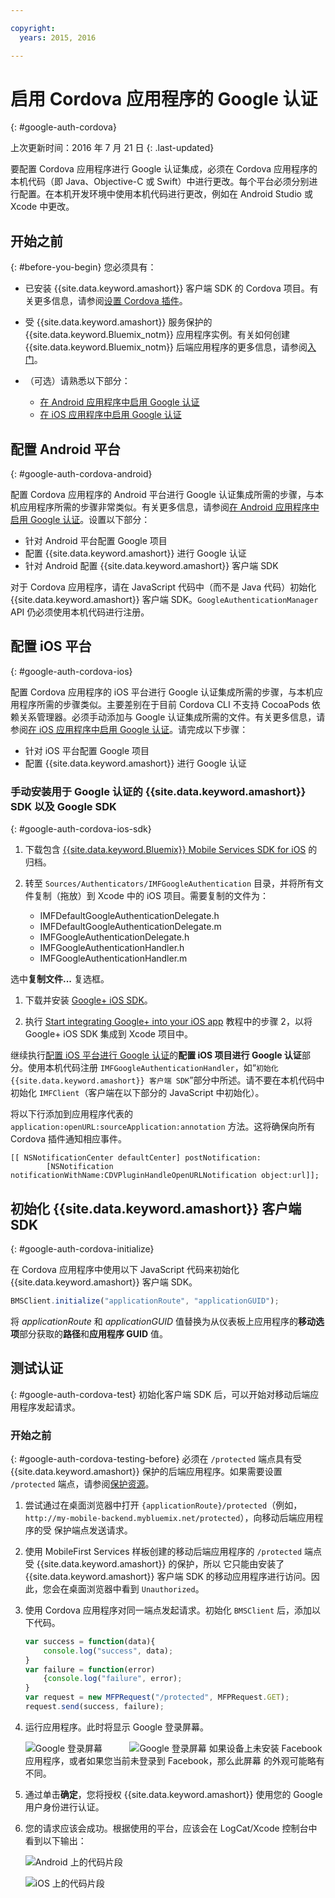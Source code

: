 ```yaml
---

copyright:
  years: 2015, 2016

---
```


# 启用 Cordova 应用程序的 Google 认证
{: #google-auth-cordova}


上次更新时间：2016 年 7 月 21 日
{: .last-updated}

要配置 Cordova 应用程序进行 Google 认证集成，必须在 Cordova 应用程序的本机代码（即 Java、Objective-C 或 Swift）中进行更改。每个平台必须分别进行配置。在本机开发环境中使用本机代码进行更改，例如在 Android Studio 或 Xcode 中更改。

## 开始之前
{: #before-you-begin}
您必须具有：
* 已安装 {{site.data.keyword.amashort}} 客户端 SDK 的 Cordova 项目。有关更多信息，请参阅[设置 Cordova 插件](https://console.{DomainName}/docs/services/mobileaccess/getting-started-cordova.html)。  
* 受 {{site.data.keyword.amashort}} 服务保护的 {{site.data.keyword.Bluemix_notm}} 应用程序实例。有关如何创建 {{site.data.keyword.Bluemix_notm}} 后端应用程序的更多信息，请参阅[入门](index.html)。




* （可选）请熟悉以下部分：
   * [在 Android 应用程序中启用 Google 认证](https://console.{DomainName}/docs/services/mobileaccess/google-auth-android.html)
   * [在 iOS 应用程序中启用 Google 认证](https://console.{DomainName}/docs/services/mobileaccess/google-auth-ios.html)


## 配置 Android 平台
{: #google-auth-cordova-android}

配置 Cordova 应用程序的 Android 平台进行 Google 认证集成所需的步骤，与本机应用程序所需的步骤非常类似。有关更多信息，请参阅[在 Android 应用程序中启用 Google 认证](https://console.{DomainName}/docs/services/mobileaccess/google-auth-android.html)。设置以下部分：

* 针对 Android 平台配置 Google 项目
* 配置 {{site.data.keyword.amashort}} 进行 Google 认证
* 针对 Android 配置 {{site.data.keyword.amashort}} 客户端 SDK

对于 Cordova 应用程序，请在 JavaScript 代码中（而不是 Java 代码）初始化 {{site.data.keyword.amashort}} 客户端 SDK。`GoogleAuthenticationManager` API 仍必须使用本机代码进行注册。

## 配置 iOS 平台
{: #google-auth-cordova-ios}

配置 Cordova 应用程序的 iOS 平台进行 Google 认证集成所需的步骤，与本机应用程序所需的步骤类似。主要差别在于目前 Cordova CLI 不支持 CocoaPods 依赖关系管理器。必须手动添加与 Google 认证集成所需的文件。有关更多信息，请参阅[在 iOS 应用程序中启用 Google 认证](https://console.{DomainName}/docs/services/mobileaccess/google-auth-ios.html)。请完成以下步骤：

* 针对 iOS 平台配置 Google 项目
* 配置 {{site.data.keyword.amashort}} 进行 Google 认证

### 手动安装用于 Google 认证的 {{site.data.keyword.amashort}} SDK 以及 Google SDK
{: #google-auth-cordova-ios-sdk}
1. 下载包含 [{{site.data.keyword.Bluemix}} Mobile Services SDK for iOS](https://hub.jazz.net/git/bluemixmobilesdk/imf-ios-sdk/archive?revstr=master) 的归档。

1. 转至 `Sources/Authenticators/IMFGoogleAuthentication` 目录，并将所有文件复制（拖放）到 Xcode 中的 iOS 项目。需要复制的文件为：

	* IMFDefaultGoogleAuthenticationDelegate.h
	* IMFDefaultGoogleAuthenticationDelegate.m
	* IMFGoogleAuthenticationDelegate.h
	* IMFGoogleAuthenticationHandler.h
	* IMFGoogleAuthenticationHandler.m

选中**复制文件...** 复选框。

1. 下载并安装 [Google+ iOS SDK](http://goo.gl/9cTqyZ)。

1. 执行 [Start integrating Google+ into your iOS app](https://developers.google.com/+/mobile/ios/getting-started) 教程中的步骤 2，以将 Google+ iOS SDK 集成到 Xcode 项目中。

继续执行[配置 iOS 平台进行 Google 认证](https://console.{DomainName}/docs/services/mobileaccess/google-auth-ios.html)的**配置 iOS 项目进行 Google 认证**部分。使用本机代码注册 `IMFGoogleAuthenticationHandler`，如“`初始化 {{site.data.keyword.amashort}} 客户端 SDK`”部分中所述。请不要在本机代码中初始化 `IMFClient`（客户端在以下部分的 JavaScript 中初始化）。

将以下行添加到应用程序代表的 `application:openURL:sourceApplication:annotation` 方法。这将确保向所有 Cordova 插件通知相应事件。

```
[[ NSNotificationCenter defaultCenter] postNotification:
		[NSNotification notificationWithName:CDVPluginHandleOpenURLNotification object:url]];
```

## 初始化 {{site.data.keyword.amashort}} 客户端 SDK
{: #google-auth-cordova-initialize}

在 Cordova 应用程序中使用以下 JavaScript 代码来初始化 {{site.data.keyword.amashort}} 客户端 SDK。

```JavaScript
BMSClient.initialize("applicationRoute", "applicationGUID");
```

将 *applicationRoute* 和 *applicationGUID* 值替换为从仪表板上应用程序的**移动选项**部分获取的**路径**和**应用程序 GUID** 值。

## 测试认证
{: #google-auth-cordova-test}
初始化客户端 SDK 后，可以开始对移动后端应用程序发起请求。

### 开始之前
{: #google-auth-cordova-testing-before}
必须在 `/protected` 端点具有受 {{site.data.keyword.amashort}} 保护的后端应用程序。如果需要设置 `/protected` 端点，请参阅[保护资源](https://console.{DomainName}/docs/services/mobileaccess/protecting-resources.html)。


1. 尝试通过在桌面浏览器中打开 `{applicationRoute}/protected`（例如，
`http://my-mobile-backend.mybluemix.net/protected`），向移动后端应用程序的受
保护端点发送请求。

1. 使用 MobileFirst Services 样板创建的移动后端应用程序的
`/protected` 端点受 {{site.data.keyword.amashort}} 的保护，所以
它只能由安装了 {{site.data.keyword.amashort}} 客户端 SDK 的移动应用程序进行访问。因此，您会在桌面浏览器中看到 `Unauthorized`。

1. 使用 Cordova 应用程序对同一端点发起请求。初始化 `BMSClient` 后，添加以下代码。

	```JavaScript
	var success = function(data){
    	console.log("success", data);
    }
	var failure = function(error)
    	{console.log("failure", error);
    }
	var request = new MFPRequest("/protected", MFPRequest.GET);
	request.send(success, failure);
	```


1. 运行应用程序。此时将显示 Google 登录屏幕。

	![Google 登录屏幕](images/android-google-login.png)
&nbsp;&nbsp;&nbsp;&nbsp;&nbsp;&nbsp;&nbsp;&nbsp;&nbsp;	![Google
登录屏幕](images/ios-google-login.png)	如果设备上未安装 Facebook 应用程序，或者如果您当前未登录到 Facebook，那么此屏幕
的外观可能略有不同。
1. 通过单击**确定**，您将授权 {{site.data.keyword.amashort}} 使用您的 Google 用户身份进行认证。

1. 	您的请求应该会成功。根据使用的平台，应该会在 LogCat/Xcode 控制台中看到以下输出：

	![Android 上的代码片段](images/android-google-login-success.png)

	![iOS 上的代码片段](images/ios-google-login-success.png)

